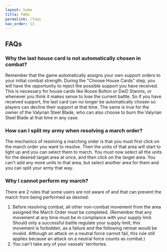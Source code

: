 ```yaml
---
layout: home
title: FAQs
permalink: /faqs
nav_order: 13
---
```


## FAQs

### Why the last house card is not automatically chosen in combat?

Remember that the game automatically assigns your own support orders to your initial combat strength. During the "Choose House Cards" step, you will have the opportunity to reject the possible support you have received.
This is necessary for house cards like Roose Bolton or DwD Stannis, or whenever you think it makes sense to lose the current battle.
So if you have received support, the last card can no longer be automatically chosen so players can decline their support at that time.
The same is true for the owner of the Valyrian Steel Blade, who can also choose to burn the Valyrian Steel Blade at that time in any case.


### How can I split my army when resolving a march order?

The mechanics of resolving a marching order is that you must first click on the march order you want to resolve. Then the units of that area will start to light up and you can select them to march.
You must now select all the units for the desired target area at once, and then click on the target area. You can't add any more units to that area, but select another area for them and you can split your army that way.


### Why I cannot perform my march?

There are 2 rules that some users are not aware of and that can prevent the march from being performed as desired:

1. Before resolving combat, all other non-combat movement from the area assigned the March Order must be completed.
(Remember that any movement at any time must be in compliance with your supply limit.
Should only a successful battle regulate your supply limit, this movement is forbidden, as a failure and the following retreat would be invalid.
Although an attack on a neutral force cannot fail, this rule still applies because an attack on a neutral force counts as combat.)
2. You can't take any of your vassals' territories.
